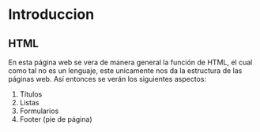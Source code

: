 # Introduccion

## HTML

En esta página web se vera de manera general la función de HTML, el cual como tal no es un lenguaje, este unicamente nos da la estructura de las páginas web. 
Así entonces se verán los siguientes aspectos:

1. Títulos
2. Listas
3. Formularios 
4. Footer (pie de página)
